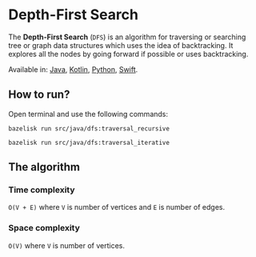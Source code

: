 # Depth-First Search

The **Depth-First Search** (`DFS`) is an algorithm for traversing or searching tree or graph data structures which uses the idea of backtracking. It explores all the nodes by going forward if possible or uses backtracking.

Available in:
[Java](../../../java/graph/dfs),
[Kotlin](../../../kotlin/graph/dfs),
[Python](../../../python/graph/dfs),
[Swift](../../../swift/graph/dfs).

## How to run?

Open terminal and use the following commands:

```shell
bazelisk run src/java/dfs:traversal_recursive
```

```shell
bazelisk run src/java/dfs:traversal_iterative
```

## The algorithm

### Time complexity
`O(V + E)` where `V` is number of vertices and `E` is number of edges.

### Space complexity
`O(V)` where `V` is number of vertices.